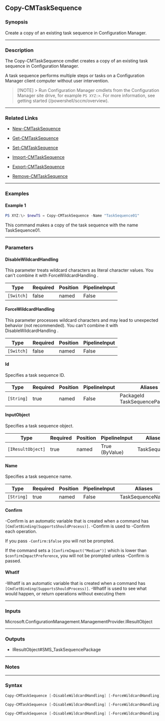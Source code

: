 Copy-CMTaskSequence
-------------------




### Synopsis
Create a copy of an existing task sequence in Configuration Manager.



---


### Description

The Copy-CMTaskSequence cmdlet creates a copy of an existing task sequence in Configuration Manager.



A task sequence performs multiple steps or tasks on a Configuration Manager client computer without user intervention.



> [!NOTE] > Run Configuration Manager cmdlets from the Configuration Manager site drive, for example `PS XYZ:>`. For more information, see getting started (/powershell/sccm/overview).



---


### Related Links
* [New-CMTaskSequence](New-CMTaskSequence)



* [Get-CMTaskSequence](Get-CMTaskSequence)



* [Set-CMTaskSequence](Set-CMTaskSequence)



* [Import-CMTaskSequence](Import-CMTaskSequence)



* [Export-CMTaskSequence](Export-CMTaskSequence)



* [Remove-CMTaskSequence](Remove-CMTaskSequence)





---


### Examples
#### Example 1
```PowerShell
PS XYZ:\> $newTS = Copy-CMTaskSequence -Name "TaskSequence01"
```
This command makes a copy of the task sequence with the name TaskSequence01.


---


### Parameters
#### **DisableWildcardHandling**

This parameter treats wildcard characters as literal character values. You can't combine it with ForceWildcardHandling .






|Type      |Required|Position|PipelineInput|
|----------|--------|--------|-------------|
|`[Switch]`|false   |named   |False        |



#### **ForceWildcardHandling**

This parameter processes wildcard characters and may lead to unexpected behavior (not recommended). You can't combine it with DisableWildcardHandling .






|Type      |Required|Position|PipelineInput|
|----------|--------|--------|-------------|
|`[Switch]`|false   |named   |False        |



#### **Id**

Specifies a task sequence ID.






|Type      |Required|Position|PipelineInput|Aliases                            |
|----------|--------|--------|-------------|-----------------------------------|
|`[String]`|true    |named   |False        |PackageId<br/>TaskSequencePackageId|



#### **InputObject**

Specifies a task sequence object.






|Type             |Required|Position|PipelineInput |Aliases     |
|-----------------|--------|--------|--------------|------------|
|`[IResultObject]`|true    |named   |True (ByValue)|TaskSequence|



#### **Name**

Specifies a task sequence name.






|Type      |Required|Position|PipelineInput|Aliases         |
|----------|--------|--------|-------------|----------------|
|`[String]`|true    |named   |False        |TaskSequenceName|



#### **Confirm**
-Confirm is an automatic variable that is created when a command has ```[CmdletBinding(SupportsShouldProcess)]```.
-Confirm is used to -Confirm each operation.

If you pass ```-Confirm:$false``` you will not be prompted.


If the command sets a ```[ConfirmImpact("Medium")]``` which is lower than ```$confirmImpactPreference```, you will not be prompted unless -Confirm is passed.

#### **WhatIf**
-WhatIf is an automatic variable that is created when a command has ```[CmdletBinding(SupportsShouldProcess)]```.
-WhatIf is used to see what would happen, or return operations without executing them


---


### Inputs
Microsoft.ConfigurationManagement.ManagementProvider.IResultObject





---


### Outputs
* IResultObject#SMS_TaskSequencePackage






---


### Notes




---


### Syntax
```PowerShell
Copy-CMTaskSequence [-DisableWildcardHandling] [-ForceWildcardHandling] -Id <String> [-Confirm] [-WhatIf] [<CommonParameters>]
```
```PowerShell
Copy-CMTaskSequence [-DisableWildcardHandling] [-ForceWildcardHandling] -InputObject <IResultObject> [-Confirm] [-WhatIf] [<CommonParameters>]
```
```PowerShell
Copy-CMTaskSequence [-DisableWildcardHandling] [-ForceWildcardHandling] -Name <String> [-Confirm] [-WhatIf] [<CommonParameters>]
```
